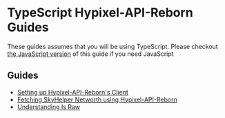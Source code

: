 # TypeScript Hypixel-API-Reborn Guides

These guides assumes that you will be using TypeScript. Please checkout
[the JavaScript version](../JavaScript/SkyHelperNetWorth.md) of this guide if you need JavaScript

## Guides

- [Setting up Hypixel-API-Reborn's Client](SettingUpClient/Readme.md)
- [Fetching SkyHelper Networth using Hypixel-API-Reborn](SkyHelperNetworth/Readme.md)
- [Understanding Is Raw](UnderstandingIsRaw/Readme.md)
